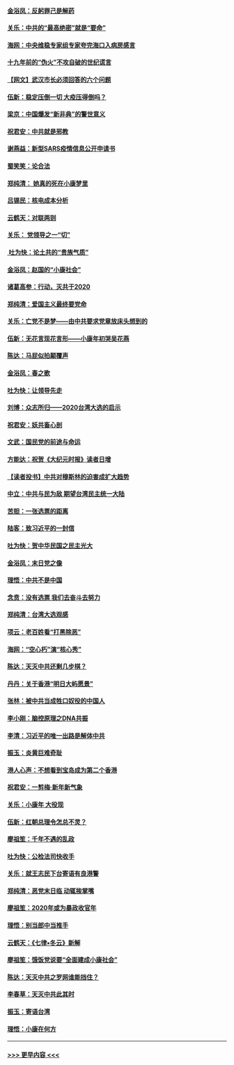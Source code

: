 #### [金浴凤：反躬罪己是解药](../pages/nsc993/n11820280.md?t=01251701) 
#### [关乐：中共的“最高绝密”就是“要命”](../pages/nsc993/n11816946.md?t=01251701) 
#### [海网：中央维稳专家组专家夸完海口入病房感言](../pages/nsc993/n11815138.md?t=01251701) 
#### [十九年前的“伪火”不攻自破的世纪谎言](../pages/nsc993/n11813238.md?t=01251701) 
#### [【网文】武汉市长必须回答的六个问题](../pages/nsc993/n11813848.md?t=01251701) 
#### [伍新：稳定压倒一切 大疫压得倒吗？](../pages/nsc993/n11812634.md?t=01251701) 
#### [梁京：中国爆发“新非典”的警世意义](../pages/nsc993/n11812554.md?t=01251701) 
#### [祝君安：中共就是邪教](../pages/nsc993/n11812431.md?t=01251701) 
#### [谢燕益：新型SARS疫情信息公开申请书](../pages/nsc993/n11808840.md?t=01251701) 
#### [蜀笑笑：论合法](../pages/nsc993/n11808064.md?t=01251701) 
#### [郑纯清： 她真的死在小康梦里](../pages/nsc993/n11806623.md?t=01251701) 
#### [吕锡民：核电成本分析](../pages/nsc993/n11806284.md?t=01251701) 
#### [云鹤天：对联两则](../pages/nsc993/n11805957.md?t=01251701) 
#### [关乐： 党领导之一“切”](../pages/nsc993/n11804505.md?t=01251701) 
#### [ 吐为快：论土共的“贵族气质”](../pages/nsc993/n11804490.md?t=01251701) 
#### [金浴凤：赵国的“小康社会”](../pages/nsc993/n11804452.md?t=01251701) 
#### [诸葛高参：行动，灭共于2020](../pages/nsc993/n11804120.md?t=01251701) 
#### [郑纯清：爱国主义最终要党命](../pages/nsc993/n11802197.md?t=01251701) 
#### [关乐：亡党不是梦——由中共要求党章放床头想到的](../pages/nsc993/n11802156.md?t=01251701) 
#### [伍新：无花言现花言形——小康年初哭吴花燕](../pages/nsc993/n11800044.md?t=01251701) 
#### [陈达：马屁似拍颠覆声](../pages/nsc993/n11800010.md?t=01251701) 
#### [金浴凤：春之歌](../pages/nsc993/n11797687.md?t=01251701) 
#### [吐为快：让领导先走](../pages/nsc993/n11797512.md?t=01251701) 
#### [刘博：众志所归——2020台湾大选的启示](../pages/nsc993/n11796878.md?t=01251701) 
#### [祝君安：妖共畜心剖](../pages/nsc993/n11794273.md?t=01251701) 
#### [文武：国民党的前途与命运](../pages/nsc993/n11794198.md?t=01251701) 
#### [方能达：祝贺《大纪元时报》读者日增](../pages/nsc993/n11793807.md?t=01251701) 
#### [【读者投书】中共对穆斯林的迫害成扩大趋势](../pages/nsc993/n11791371.md?t=01251701) 
#### [中立：中共与民为敌 期望台湾民主统一大陆](../pages/nsc993/n11790392.md?t=01251701) 
#### [苦胆：一张选票的距离](../pages/nsc993/n11788914.md?t=01251701) 
#### [陆客：致习近平的一封信](../pages/nsc993/n11788867.md?t=01251701) 
#### [吐为快：贺中华民国之民主光大](../pages/nsc993/n11788618.md?t=01251701) 
#### [金浴凤：末日党之像](../pages/nsc993/n11787475.md?t=01251701) 
#### [理悟：中共不是中国](../pages/nsc993/n11787463.md?t=01251701) 
#### [念贲：没有选票  我们去奋斗去努力](../pages/nsc993/n11787398.md?t=01251701) 
#### [郑纯清：台湾大选观感](../pages/nsc993/n11786210.md?t=01251701) 
#### [项云：老百姓看“打黑除恶”](../pages/nsc993/n11785398.md?t=01251701) 
#### [海网：“空心朽”演“核心秀”](../pages/nsc993/n11783874.md?t=01251701) 
#### [陈达：天灭中共还剩几步棋？](../pages/nsc993/n11783719.md?t=01251701) 
#### [丹丹：关于香港“明日大屿愿景”](../pages/nsc993/n11783273.md?t=01251701) 
#### [张林：被中共当成牲口奴役的中国人](../pages/nsc993/n11782397.md?t=01251701) 
#### [李小刚：脑控原理之DNA共振](../pages/nsc993/n11780962.md?t=01251701) 
#### [李清：习近平的唯一出路是解体中共](../pages/nsc993/n11780866.md?t=01251701) 
#### [振玉：炎黄巨难奇耻](../pages/nsc993/n11779632.md?t=01251701) 
#### [港人心声：不想看到宝岛成为第二个香港](../pages/nsc993/n11778817.md?t=01251701) 
#### [祝君安：一剪梅‧新年新气象](../pages/nsc993/n11776340.md?t=01251701) 
#### [关乐：小康年 大役现](../pages/nsc993/n11774213.md?t=01251701) 
#### [伍新：红朝总理令怎总不灵？](../pages/nsc993/n11770813.md?t=01251701) 
#### [廖祖笙：千年不遇的乱政](../pages/nsc993/n11770373.md?t=01251701) 
#### [吐为快：公检法司快收手](../pages/nsc993/n11770359.md?t=01251701) 
#### [关乐：就王志民下台寄语有良港警](../pages/nsc993/n11769903.md?t=01251701) 
#### [郑纯清：恶党末日临 动辄挨掌嘴](../pages/nsc993/n11769356.md?t=01251701) 
#### [廖祖笙：2020年或为暴政收官年](../pages/nsc993/n11768216.md?t=01251701) 
#### [理悟：别当郎中当推手](../pages/nsc993/n11768243.md?t=01251701) 
#### [云鹤天：《七律▪冬云》新解](../pages/nsc993/n11768204.md?t=01251701) 
#### [廖祖笙：饿饭党说要“全面建成小康社会”](../pages/nsc993/n11767482.md?t=01251701) 
#### [陈达：天灭中共之罗网谁能挡住？](../pages/nsc993/n11767465.md?t=01251701) 
#### [李春草：天灭中共此其时](../pages/nsc993/n11767452.md?t=01251701) 
#### [振玉：寄语台湾](../pages/nsc993/n11767432.md?t=01251701) 
#### [理悟：小康在何方](../pages/nsc993/n11767394.md?t=01251701) 

----
#### [ >>> 更早内容 <<< ](../indexes/nsc993-earlier.md)
